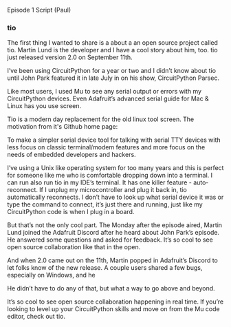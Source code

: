 Episode 1 Script (Paul)

### tio
The first thing I wanted to share is a about a an open source project called tio.  Martin Lund is the developer and I have a cool story about him, too.  tio just released version 2.0 on September 11th.

I’ve been using CircuitPython for a year or two and I didn’t know about tio until John Park featured it in late July in on his show, CircuitPython Parsec.  

Like most users, I used Mu to see any serial output or errors with my CircuitPython devices.  Even Adafruit’s advanced serial guide for Mac & Linux has you use screen.

Tio is a modern day replacement for the old linux tool screen.  The motivation from it's Github home page:

To make a simpler serial device tool for talking with serial TTY devices with less focus on classic terminal/modem features and more focus on the needs of embedded developers and hackers.

I’ve using a Unix like operating system for too many years and this is perfect for someone like me who is comfortable dropping down into a terminal.  I can run also run tio in my IDE’s terminal.   It has one killer feature - auto-reconnect.  If I unplug my microcontroller and plug it back in, tio automatically reconnects.  I don’t have to look up what serial device it was or type the command to connect, it’s just there and running, just like my CircuitPython code is when I plug in a board.

But that’s not the only cool part.  The Monday after the episode aired, Martin Lund joined the Adafruit Discord after he heard about John Park’s episode.  He answered some questions and asked for feedback.  It’s so cool to see open source collaboration like that in the open.

And when 2.0 came out on the 11th, Martin popped in Adafruit’s Discord to let folks know of the new release.  A couple users shared a few bugs, especially on Windows, and he 

He didn’t have to do any of that, but what a way to go above and beyond.

It’s so cool to see open source collaboration happening in real time.  If you’re looking to level up your CircuitPython skills and move on from the Mu code editor, check out tio.